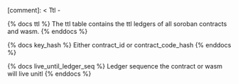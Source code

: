 [comment]: < Ttl -

{% docs ttl %}
The ttl table contains the ttl ledgers of all soroban contracts and wasm.
{% enddocs %}

{% docs key_hash %}
Either contract_id or contract_code_hash
{% enddocs %}

{% docs live_until_ledger_seq %}
Ledger sequence the contract or wasm will live unitl
{% enddocs %}
